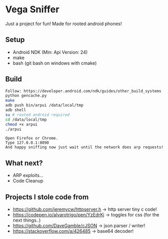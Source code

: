 # Vega Sniffer

Just a project for fun! Made for rooted android phones!

## Setup
- Android NDK (Min: Api Version: 24)
- make
- bash (git bash on windows with cmake)

## Build

```sh
Follow: https://developer.android.com/ndk/guides/other_build_systems
python gencache.py
make
adb push bin/arpui /data/local/tmp
adb shell
su # rooted android required
cd /data/local/tmp
chmod +x arpui
./arpui
```

```
Open Firefox or Chrome.
Type 127.0.0.1:8090
And happy sniffing now just wait until the network does arp requests!
```

## What next?
- ARP exploits...
- Code Cleanup

## Projects I stole code from
- https://github.com/jeremycw/httpserver.h -> http server tiny c code!
- https://codepen.io/alvarotrigo/pen/YzEdrKj -> toggles for css (for the next things..)
- https://github.com/DaveGamble/cJSON -> json parser / writer!
- https://stackoverflow.com/a/426485 -> base64 decoder!
